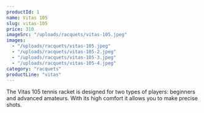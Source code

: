 ```yaml
---
productId: 1
name: Vitas 105
slug: vitas-105
price: 310
imageSrc: "/uploads/racquets/vitas-105.jpeg"
images:
  - "/uploads/racquets/vitas-105.jpeg"
  - "/uploads/racquets/vitas-105-2.jpeg"
  - "/uploads/racquets/vitas-105-3.jpeg"
  - "/uploads/racquets/vitas-105-4.jpeg"
category: "racquets"
productLine: "vitas"
---
```


The Vitas 105 tennis racket is designed for two types of players: beginners and advanced amateurs. With its high comfort it allows you to make precise shots.
